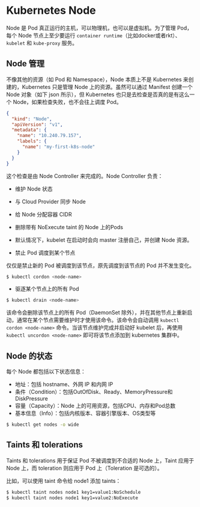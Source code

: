 # Kubernetes Node

Node 是 Pod 真正运行的主机，可以物理机，也可以是虚拟机。为了管理 Pod，每个 Node 节点上至少要运行 `container runtime`（比如docker或者rkt）、`kubelet` 和 `kube-proxy` 服务。


## Node 管理

不像其他的资源（如 Pod 和 Namespace），Node 本质上不是 Kubernetes 来创建的，Kubernetes 只是管理 Node 上的资源。虽然可以通过 Manifest 创建一个 Node 对象（如下 json 所示），但 Kubernetes 也只是去检查是否真的是有这么一个 Node，如果检查失败，也不会往上调度 Pod。

```json
{
  "kind": "Node",
  "apiVersion": "v1",
  "metadata": {
    "name": "10.240.79.157",
    "labels": {
      "name": "my-first-k8s-node"
    }
  }
}
```

这个检查是由 Node Controller 来完成的。Node Controller 负责：

  * 维护 Node 状态
  * 与 Cloud Provider 同步 Node
  * 给 Node 分配容器 CIDR
  * 删除带有 NoExecute taint 的 Node 上的Pods
  * 默认情况下，kubelet 在启动时会向 master 注册自己，并创建 Node 资源。

* 禁止 Pod 调度到某个节点

仅仅是禁止新的 Pod 被调度到该节点，原先调度到该节点的 Pod 并不发生变化。

```bash
$ kubectl cordon <node-name>
```

* 驱逐某个节点上的所有 Pod

```bash
$ kubectl drain <node-name>
```

该命令会删除该节点上的所有 Pod（DaemonSet 除外），并在其他节点上重新启动，通常在某个节点需要维护时才使用该命令。该命令会自动调用 `kubectl cordon <node-name>` 命令。当该节点维护完成并启动好 kubelet 后，再使用 `kubectl uncordon <node-name>` 即可将该节点添加到 kubernetes 集群中。


## Node 的状态

每个 Node 都包括以下状态信息：

  * 地址：包括 hostname、外网 IP 和内网 IP
  * 条件（Condition）：包括OutOfDisk、Ready、MemoryPressure和DiskPressure
  * 容量（Capacity）：Node 上的可用资源，包括CPU、内存和Pod总数
  * 基本信息（Info）：包括内核版本、容器引擎版本、OS类型等

```bash
$ kubectl get nodes -o wide
```


## Taints 和 tolerations

Taints 和 tolerations 用于保证 Pod 不被调度到不合适的 Node 上，Taint 应用于 Node 上，而 toleration 则应用于 Pod 上（Toleration 是可选的）。

比如，可以使用 taint 命令给 node1 添加 taints：

```bash
$ kubectl taint nodes node1 key1=value1:NoSchedule
$ kubectl taint nodes node1 key1=value2:NoExecute
```
